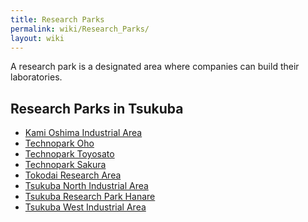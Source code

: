```yaml
---
title: Research Parks
permalink: wiki/Research_Parks/
layout: wiki
---
```


A research park is a designated area where companies can build their
laboratories.

Research Parks in Tsukuba
-------------------------

-   [Kami Oshima Industrial
    Area](/wiki/Kami_Oshima_Industrial_Area "wikilink")
-   [Technopark Oho](/wiki/Technopark_Oho "wikilink")
-   [Technopark Toyosato](/wiki/Technopark_Toyosato "wikilink")
-   [Technopark Sakura](/wiki/Technopark_Sakura "wikilink")
-   [Tokodai Research Area](/wiki/Tokodai_Research_Area "wikilink")
-   [Tsukuba North Industrial
    Area](/wiki/Tsukuba_North_Industrial_Area "wikilink")
-   [Tsukuba Research Park
    Hanare](/wiki/Tsukuba_Research_Park_Hanare "wikilink")
-   [Tsukuba West Industrial
    Area](/wiki/Tsukuba_West_Industrial_Area "wikilink")

